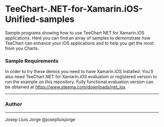 
TeeChart-.NET-for-Xamarin.iOS-Unified-samples
=================

Sample programs showing how to use TeeChart NET for Xamarin.iOS applications. Here you can find an array of samples to demonstrate how TeeChart can enhance your iOS applications and to help you get the most from you Charts.

### Sample Requirements

In order to try these demos you need to have Xamarin.iOS installed. You'll also need TeeChart NET for Xamarin.iOS evaluation or registered version to run the example on this repository. Fully functional evaluation version can be obtained at https://www.steema.com/downloads/net_ios

------
### Author
------
Josep Lluis Jorge @joseplluisjorge